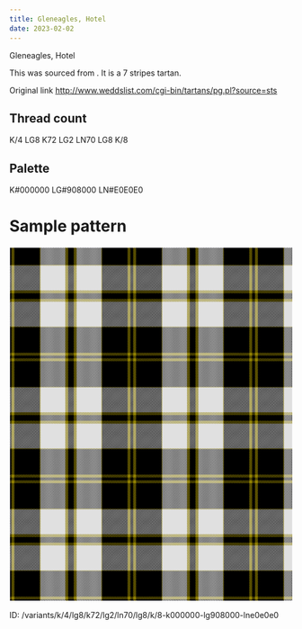 ```yaml
---
title: Gleneagles, Hotel
date: 2023-02-02
---
```

Gleneagles, Hotel

This was sourced from <no value>.  It is a 7 stripes tartan.

Original link http://www.weddslist.com/cgi-bin/tartans/pg.pl?source=sts

## Thread count
K/4 LG8 K72 LG2 LN70 LG8 K/8

## Palette
K#000000 LG#908000 LN#E0E0E0

# Sample pattern

![Tartan detail](tartan.png "K/4 LG8 K72 LG2 LN70 LG8 K/8 tartan")

ID: /variants/k/4/lg8/k72/lg2/ln70/lg8/k/8-k000000-lg908000-lne0e0e0